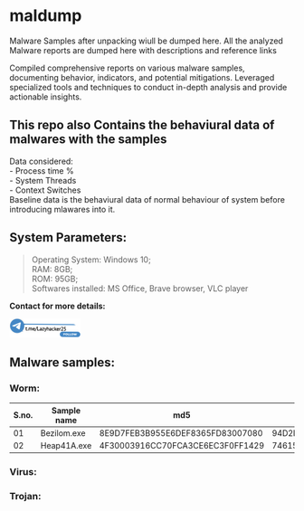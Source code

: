 # maldump
Malware Samples after unpacking wiull be dumped here.
 All the analyzed Malware reports are dumped here with descriptions and reference links



Compiled comprehensive reports on various malware samples, documenting behavior, indicators, and potential mitigations.
Leveraged specialized tools and techniques to conduct in-depth analysis and provide actionable insights.

## This repo also Contains the behaviural data of malwares with the samples 
Data considered: <br />
                - Process time % <br />
                - System Threads <br />
                - Context Switches <br />
Baseline data is the behaviural data of normal behaviour of system before introducing mlawares into it.
## System Parameters:  
  >Operating System: Windows 10; <br />
  >RAM: 8GB;<br />
  >ROM: 95GB;<br />
  Softwares installed: MS Office, Brave browser, VLC player

**Contact for more details:**

 [<img src="https://github.com/Hrushikraj/reverse_engineeringtools/blob/main/LOCAL/telegram2.png"  width=25% height=25%>](https://t.me/lazyhacker25) 
## Malware samples:

### Worm:
| S.no. | Sample name | md5 | sha256 | 
| ------------- | ------------- | ------------- | ------------- |
| 01  | Bezilom.exe  | 8E9D7FEB3B955E6DEF8365FD83007080  | 94D2B1DA2C4CE7DB94EE9603BC2F81386032687E7C664AFF6460BA0F5DAC0022  |
| 02  | Heap41A.exe  | 4F30003916CC70FCA3CE6EC3F0FF1429  | 746153871F816ECE357589B2351818E449B1BEECFB21EB75A3305899CE9AE37C  |




### Virus:

### Trojan:
  
             
